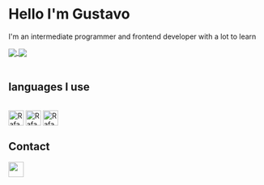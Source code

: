 <h1>Hello I'm Gustavo</h1>
<p>I'm an intermediate programmer and frontend developer with a lot to learn</p>
<div>
  <a href="https://github.com/gubf">
  <img align="center" src="https://github-readme-stats.vercel.app/api?username=gubf&show_icons=true&theme=github_dark&include_all_commits=true&count_private=true&border_radius=6&bg_color=18,4c4cd4,2b2b52&icon_color=ffffff&title_color=ffffff"/>
  <img align="center" skewX="12deg" src="https://github-readme-stats.vercel.app/api/top-langs/?username=gubf&layout=compact&langs_count=7&theme=github_dark&bg_color=18,4c4cd4,2b2b52&icon_color=ffffff&title_color=ffffff"/>
  </a>
</div>
<br>
<h2>languages ​​I use</h2>
<div style="display: inline_block"><br>
  <a href="#"><img align="center" alt="Rafa-Js" height="30" src="https://img.shields.io/badge/JavaScript-F7DF1E?style=for-the-badge&logo=javascript&logoColor=black"></a>
  <a href="#"><img align="center" alt="Rafa-HTML" height="30" src="https://img.shields.io/badge/HTML5-E34F26?style=for-the-badge&logo=html5&logoColor=white"></a>
  <a href="#"><img align="center" alt="Rafa-CSS" height="30" src="https://img.shields.io/badge/CSS3-1572B6?style=for-the-badge&logo=css3&logoColor=white"></a>
</div>

<div>
  <h2>Contact</h2>
  <a href="#" aling="center"><img height="30" src="https://img.shields.io/badge/Gustavo%20Barros%232510-404eed?style=flat-square&logo=discord&logoColor=ffffff&?logoWidth=20"/></a>
</div>


